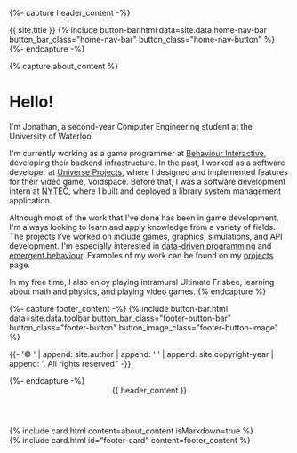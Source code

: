 ---
---
{%- capture header_content -%}
<div class="header-wrapper">
  <a class="home-title">{{ site.title }}</a>
  {% include button-bar.html
    data=site.data.home-nav-bar
    button_bar_class="home-nav-bar"
    button_class="home-nav-button"
  %}
</div>
{%- endcapture -%}

{% capture about_content %}
# Hello!

I'm Jonathan, a second-year Computer Engineering student at the University of Waterloo.

I'm currently working as a game programmer at [Behaviour Interactive](https://www.bhvr.com/), developing their backend infrastructure. In the past, I worked as a software developer at [Universe Projects]("https://www.universeprojects.com/"), where I designed and implemented features for their video game, Voidspace. Before that, I was a software development intern at [NYTEC](http://nytec.org), where I built and deployed a library system management application.

Although most of the work that I've done has been in game development, I'm always looking to learn and apply knowledge from a variety of fields. The projects I've worked on include games, graphics, simulations, and API development. I'm especially interested in [data-driven programming](https://en.wikipedia.org/wiki/Data-driven_programming) and [emergent behaviour](https://en.wikipedia.org/wiki/Emergence). Examples of my work can be found on my [projects](/projects) page.

In my free time, I also enjoy playing intramural Ultimate Frisbee, learning about math and physics, and playing video games.
{% endcapture %}

{%- capture footer_content -%}
  {% include button-bar.html
    data=site.data.toolbar
    button_bar_class="footer-button-bar"
    button_class="footer-button"
    button_image_class="footer-button-image"
  %}
  <p class="footer-copyright">{{-
    '© ' | append: site.author |  append: ' ' | append: site.copyright-year |
    append: '. All rights reserved.'
  -}}</p>
{%- endcapture -%}

<header>{{ header_content }}</header>
<section id="about">{% include card.html content=about_content isMarkdown=true %}</section>
<footer>{% include card.html id="footer-card" content=footer_content %}</footer>